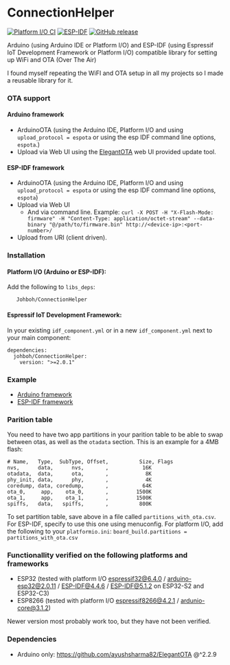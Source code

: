 # ConnectionHelper
[![Platform I/O CI](https://github.com/Johboh/ConnectionHelper/actions/workflows/platformio.yaml/badge.svg)](https://registry.platformio.org/libraries/johboh/ConnectionHelper)
[![ESP-IDF](https://github.com/Johboh/ConnectionHelper/actions/workflows/espidf.yaml/badge.svg)](https://github.com/Johboh/ConnectionHelper/actions/workflows/espidf.yaml)
[![GitHub release](https://img.shields.io/github/release/Johboh/ConnectionHelper.svg)](https://github.com/Johboh/ConnectionHelper/releases)

Arduino (using Arduino IDE or Platform I/O) and ESP-IDF (using Espressif IoT Development Framework or Platform I/O) compatible library for setting up WiFi and OTA (Over The Air)

I found myself repeating the WiFI and OTA setup in all my projects so I made a reusable library for it.

### OTA support

#### Arduino framework
- ArduinoOTA (using the Arduino IDE, Platform I/O and using `upload_protocol = espota` or using the esp IDF command line options, `espota`.)
- Upload via Web UI using the [ElegantOTA](https://github.com/ayushsharma82/ElegantOTA) web UI provided update tool.

#### ESP-IDF framework
- ArduinoOTA (using the Arduino IDE, Platform I/O and using `upload_protocol = espota` or using the esp IDF command line options, `espota`)
- Upload via Web UI
  - And via command line. Example: `curl -X POST -H "X-Flash-Mode: firmware" -H "Content-Type: application/octet-stream" --data-binary "@/path/to/firmware.bin" http://<device-ip>:<port-number>/`
- Upload from URI (client driven).

### Installation
#### Platform I/O (Arduino or ESP-IDF):
Add the following to `libs_deps`:
```
   Johboh/ConnectionHelper
```
#### Espressif IoT Development Framework:
In your existing `idf_component.yml` or in a new `idf_component.yml` next to your main component:
```
dependencies:
  johboh/ConnectionHelper:
    version: ">=2.0.1"
```

### Example
- [Arduino framework](examples/arduino/simple/WifiAndOta.ino)
- [ESP-IDF framework](examples/espidf/simple/main/main.cpp)

### Parition table
You need to have two app partitions in your parition table to be able to swap between otas, as well as the `otadata` section. This is an example for a 4MB flash:
```
# Name,   Type,  SubType, Offset,          Size, Flags
nvs,      data,      nvs,       ,           16K
otadata,  data,      ota,       ,            8K
phy_init, data,      phy,       ,            4K
coredump, data, coredump,       ,           64K
ota_0,     app,    ota_0,       ,         1500K
ota_1,     app,    ota_1,       ,         1500K
spiffs,   data,   spiffs,       ,          800K
```
To set partition table, save above in a file called `partitions_with_ota.csv`. For ESP-IDF, specify to use this one using menuconfig. For platform I/O, add the following to your `platformio.ini`: `board_build.partitions = partitions_with_ota.csv`

### Functionallity verified on the following platforms and frameworks
- ESP32 (tested with platform I/O [espressif32@6.4.0](https://github.com/platformio/platform-espressif32) / [arduino-esp32@2.0.11](https://github.com/espressif/arduino-esp32) / [ESP-IDF@4.4.6](https://github.com/espressif/esp-idf) / [ESP-IDF@5.1.2](https://github.com/espressif/esp-idf) on ESP32-S2 and ESP32-C3)
- ESP8266 (tested with platform I/O [espressif8266@4.2.1](https://github.com/platformio/platform-espressif8266) / [ardunio-core@3.1.2](https://github.com/esp8266/Arduino))

Newer version most probably work too, but they have not been verified.

### Dependencies
- Arduino only: https://github.com/ayushsharma82/ElegantOTA @^2.2.9
